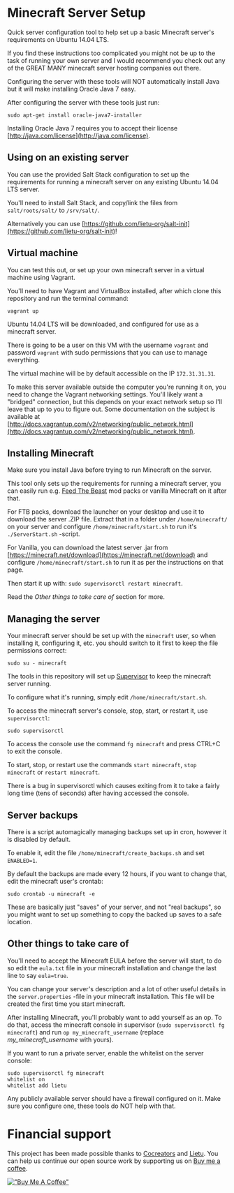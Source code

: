 Minecraft Server Setup
======================

Quick server configuration tool to help set up a basic Minecraft server's requirements on Ubuntu 14.04 LTS.

If you find these instructions too complicated you might not be up to the task of running your own server and I would recommend you check out any of the GREAT MANY minecraft server hosting companies out there.

Configuring the server with these tools will NOT automatically install Java but it will make installing Oracle Java 7 easy.

After configuring the server with these tools just run:
```
sudo apt-get install oracle-java7-installer
```

Installing Oracle Java 7 requires you to accept their license [http://java.com/license](http://java.com/license).


Using on an existing server
---------------------------

You can use the provided Salt Stack configuration to set up the requirements for running a minecraft server on any existing Ubuntu 14.04 LTS server.

You'll need to install Salt Stack, and copy/link the files from `salt/roots/salt/` to `/srv/salt/`.

Alternatively you can use [https://github.com/lietu-org/salt-init](https://github.com/lietu-org/salt-init)!


Virtual machine
---------------

You can test this out, or set up your own minecraft server in a virtual machine using Vagrant.

You'll need to have Vagrant and VirtualBox installed, after which clone this repository and run the terminal command:
```
vagrant up
```

Ubuntu 14.04 LTS will be downloaded, and configured for use as a minecraft server. 

There is going to be a user on this VM with the username `vagrant` and password `vagrant` with sudo permissions that you can use to manage everything.

The virtual machine will be by default accessible on the IP `172.31.31.31`.

To make this server available outside the computer you're running it on, you need to change the Vagrant networking settings. You'll likely want a "bridged" connection, but this depends on your exact network setup so I'll leave that up to you to figure out. Some documentation on the subject is available at [http://docs.vagrantup.com/v2/networking/public_network.html](http://docs.vagrantup.com/v2/networking/public_network.html).


Installing Minecraft
--------------------

Make sure you install Java before trying to run Minecraft on the server.

This tool only sets up the requirements for running a minecraft server, you can easily run e.g. [Feed The Beast](http://www.feed-the-beast.com/) mod packs or vanilla Minecraft on it after that.

For FTB packs, download the launcher on your desktop and use it to download the server .ZIP file. Extract that in a folder under `/home/minecraft/` on your server and configure `/home/minecraft/start.sh` to run it's `./ServerStart.sh` -script.
 
For Vanilla, you can download the latest server .jar from [https://minecraft.net/download](https://minecraft.net/download) and configure `/home/minecraft/start.sh` to run it as per the instructions on that page.

Then start it up with: `sudo supervisorctl restart minecraft`.

Read the *Other things to take care of* section for more.
 

Managing the server
-------------------

Your minecraft server should be set up with the `minecraft` user, so when installing it, configuring it, etc. you should switch to it first to keep the file permissions correct:
```
sudo su - minecraft
```

The tools in this repository will set up [Supervisor](http://supervisord.org/) to keep the minecraft server running.

To configure what it's running, simply edit `/home/minecraft/start.sh`.

To access the minecraft server's console, stop, start, or restart it, use `supervisorctl`:
```
sudo supervisorctl
```

To access the console use the command `fg minecraft` and press CTRL+C to exit the console.

To start, stop, or restart use the commands `start minecraft`, `stop minecraft` or `restart minecraft`. 

There is a bug in supervisorctl which causes exiting from it to take a fairly long time (tens of seconds) after having accessed the console.


Server backups
--------------

There is a script automagically managing backups set up in cron, however it is disabled by default.

To enable it, edit the file `/home/minecraft/create_backups.sh` and set `ENABLED=1`.

By default the backups are made every 12 hours, if you want to change that, edit the minecraft user's crontab:
```
sudo crontab -u minecraft -e
```

These are basically just "saves" of your server, and not "real backups", so you might want to set up something to copy the backed up saves to a safe location.


Other things to take care of
----------------------------

You'll need to accept the Minecraft EULA before the server will start, to do so edit the `eula.txt` file in your minecraft installation and change the last line to say `eula=true`.

You can change your server's description and a lot of other useful details in the `server.properties` -file in your minecraft installation. This file will be created the first time you start minecraft.

After installing Minecraft, you'll probably want to add yourself as an op. To do that, access the minecraft console in supervisor (`sudo supervisorctl fg minecraft`) and run `op my_minecraft_username` (replace *my_minecraft_username* with yours).

If you want to run a private server, enable the whitelist on the server console:
```
sudo supervisorctl fg minecraft
whitelist on
whitelist add lietu
```

Any publicly available server should have a firewall configured on it. Make sure you configure one, these tools do NOT help with that.


# Financial support

This project has been made possible thanks to [Cocreators](https://cocreators.ee) and [Lietu](https://lietu.net). You can help us continue our open source work by supporting us on [Buy me a coffee](https://www.buymeacoffee.com/cocreators).

[!["Buy Me A Coffee"](https://www.buymeacoffee.com/assets/img/custom_images/orange_img.png)](https://www.buymeacoffee.com/cocreators)
